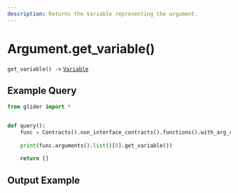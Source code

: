 ```yaml
---
description: Returns the Variable representing the argument.
---
```


# Argument.get\_variable()

`get_variable() ->` [`Variable`](../variable/)

## Example Query

```python
from glider import *


def query():
    func = Contracts().non_interface_contracts().functions().with_arg_count(1).exec(1, 1)[0]
    
    print(func.arguments().list()[0].get_variable())

    return []
```

## Output Example

<figure><img src="../../.gitbook/assets/Screenshot 2025-07-23 at 12.56.50 PM.png" alt=""><figcaption></figcaption></figure>
